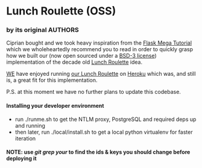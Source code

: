 # Lunch Roulette (OSS)

### by its original AUTHORS

Ciprian bought and we took heavy inspiration from the [Flask Mega Tutorial](https://courses.miguelgrinberg.com/p/flask-mega-tutorial) which we wholeheartedly recommend you to read in order to quickly grasp how we built our (now open sourced under a [BSD-3 license](LICENSE)) implementation of the decade old [Lunch Roulette](https://hbr.org/2013/01/a-new-way-to-network-inside-yo) idea.

[WE](AUTHORS) have enjoyed running [our Lunch Roulette](https://www.lunch-roulette.org/) on [Heroku](https://www.heroku.com/) which was, and still is, a great fit for this implementation.

P.S. at this moment we have no further plans to update this codebase.

#### Installing your developer environment

- run ./runme.sh to get the NTLM proxy, PostgreSQL and required deps up and running
- then later, run ./local/install.sh to get a local python virtualenv for faster iteration

#### NOTE: use _git grep your_ to find the ids & keys you should change before deploying it
